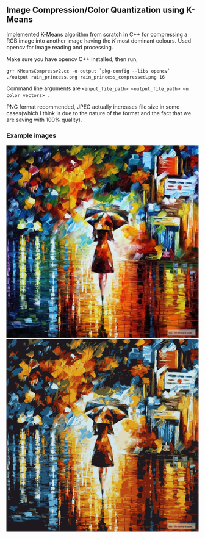 ## Image Compression/Color Quantization using K-Means

Implemented K-Means algorithm from scratch in C++ for compressing a RGB image  into another image having the *K* most dominant colours. Used opencv for Image reading and processing.

Make sure you have opencv C++ installed, then run,

	g++ KMeansCompressv2.cc -o output `pkg-config --libs opencv`
	./output rain_princess.png rain_princess_compressed.png 16

Command line arguments are `<input_file_path> <output_file_path> <n color vectors> `.

PNG format recommended, JPEG actually increases file size in some cases(which I think is due to the nature of the format and the fact that we are saving with 100% quality).

### Example images
![Original Image](https://github.com/Aftaab99/ImageColorQuantization/blob/master/rain_princess.png)
![Compressed Image, with 16 colours](https://github.com/Aftaab99/ImageColorQuantization/blob/master/rain_princess_compressed.png)